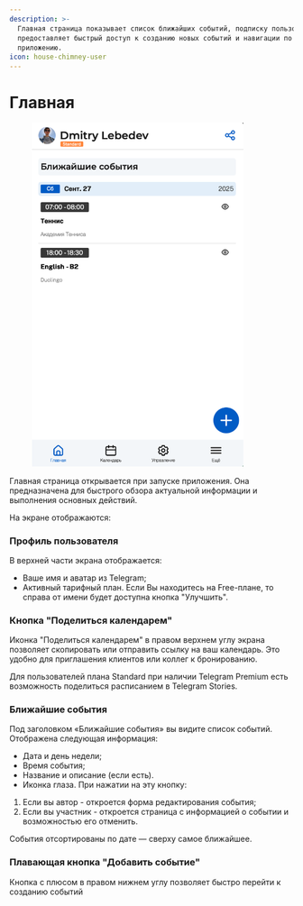 ```yaml
---
description: >-
  Главная страница показывает список ближайших событий, подписку пользователя и
  предоставляет быстрый доступ к созданию новых событий и навигации по
  приложению.
icon: house-chimney-user
---
```


# Главная

<figure><img src="../../.gitbook/assets/main.png" alt="" width="375"><figcaption></figcaption></figure>



Главная страница открывается при запуске приложения. Она предназначена для быстрого обзора актуальной информации и выполнения основных действий.

На экране отображаются:

### Профиль пользователя

В верхней части экрана отображается:

* Ваше имя и аватар из Telegram;
* Активный тарифный план. Если Вы находитесь на Free-плане, то справа от имени будет доступна кнопка "Улучшить".

### Кнопка "Поделиться календарем"

Иконка "Поделиться календарем" в правом верхнем углу экрана позволяет скопировать или отправить ссылку на ваш календарь. Это удобно для приглашения клиентов или коллег к бронированию.

Для пользователей плана Standard при наличии Telegram Premium есть возможность поделиться расписанием в Telegram Stories.

### Ближайшие события

Под заголовком «Ближайшие события» вы видите список событий. Отображена следующая информация:

* Дата и день недели;
* Время события;
* Название и описание (если есть).
* Иконка глаза. При нажатии на эту кнопку:

1. Если вы автор - откроется форма редактирования события;
2. Если вы участник - откроется страница с информацией о событии и возможностью его отменить.

События отсортированы по дате — сверху самое ближайшее.

### Плавающая кнопка "Добавить событие"

Кнопка с плюсом в правом нижнем углу позволяет быстро перейти к созданию событий
